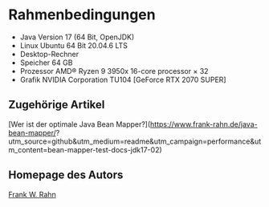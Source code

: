 # Rahmenbedingungen

* Java Version 17 (64 Bit, OpenJDK)
* Linux Ubuntu 64 Bit 20.04.6 LTS
* Desktop-Rechner
* Speicher 64 GB
* Prozessor AMD® Ryzen 9 3950x 16-core processor × 32
* Grafik NVIDIA Corporation TU104 [GeForce RTX 2070 SUPER]

## Zugehörige Artikel

[Wer ist der optimale Java Bean Mapper?](https://www.frank-rahn.de/java-bean-mapper/? utm_source=github&utm_medium=readme&utm_campaign=performance&utm_content=bean-mapper-test-docs-jdk17-02)

## Homepage des Autors

[Frank W. Rahn](https://www.frank-rahn.de/?utm_source=github&utm_medium=readme&utm_campaign=performance&utm_content=bean-mapper-test-docs-jdk17-02)
